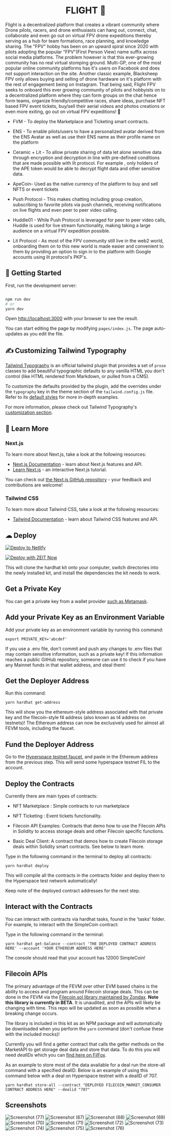 
<h1 align="center">
 FLIGHT 🚁 
</h1>
Flight is a decentralized platform that creates a vibrant community where Drone pilots, racers, and drone enthusiasts can hang out, connect, chat, collaborate and even go out on virtual FPV drone expeditions thereby serving as a hub for team formations, race planning, and knowledge sharing. The "FPV" hobby has been on an upward spiral since 2020 with pilots adopting the popular "FPV"(First Person View) name suffix across social media platforms. The problem however is that this ever-growing community has no real virtual stomping ground. Multi-GP, one of the most popular online community platforms has it's users on Facebook and does not support interaction on the site. Another classic example, Blacksheep FPV only allows buying and selling of drone hardware on it's platform with the rest of engagement being on Instagram. That being said, Flight FPV seeks to onboard this ever growing community of pilots and hobbyists on to a decentralized platform where they can form groups on the chat hence form teams, organize friendly/competitive  races, share ideas, purchase NFT based FPV event tickets, buy/sell their aerial videos and photos creations or even more exiting, go out on virtual FPV expeditions! 🚁

* FVM - To deploy the Marketplace and Ticketing smart contracts.
  
* ENS - To enable pilots/users to have a personalized avatar derived from the ENS Avatar as well as use their ENS name as their profile name on the platform
  
* Ceramic + Lit - To allow private sharing of data let alone sensitive data through encryption and decryption in line with pre-defined conditions that are made possible with lit protocol. For example , only holders of the APE token would be able to decrypt flight data and other sensitive data.
  
* ApeCoin- Used as the native currency of the platform to buy and sell NFTS or event tickets
  
* Push Protocol - This makes chatting including group creation, subscribing to favorite pilots via push channels, receiving notifications on live flights and even peer to peer video calling.
  
* Huddle01 - While Push Protocol is leveraged for peer to peer video calls, Huddle is used for live stream functionality, making taking a large audience on a virtual FPV expedition possible.
  
* Lit Protocol - As most of the FPV community still live in the web2 world, onboarding them on to this new world is made easier and convenient to them by providing an option to sign in to the platform with Google accounts using lit protocol's PKP's.


## 🚀 Getting Started

First, run the development server:

```bash

npm run dev
# or
yarn dev
```

Open [http://localhost:3000](http://localhost:3000) with your browser to see the result.

You can start editing the page by modifying `pages/index.js`. The page auto-updates as you edit the file.

## ✍ Customizing Tailwind Typography

[Tailwind Typography](https://github.com/tailwindlabs/tailwindcss-typography) is an official tailwind plugin that provides a set of `prose` classes to add beautiful typographic defaults to any vanilla HTML you don't control (like HTML rendered from Markdown, or pulled from a CMS).

To customize the defaults provided by the plugin, add the overrides under the `typography` key in the theme section of the `tailwind.config.js` file. Refer to its [default styles](https://github.com/tailwindlabs/tailwindcss-typography/blob/master/src/styles.js) for more in-depth examples.

For more information, please check out Tailwind Typography's [customization section](https://github.com/tailwindlabs/tailwindcss-typography#customization).

## 📖 Learn More

### Next.js

To learn more about Next.js, take a look at the following resources:

- [Next.js Documentation](https://nextjs.org/docs) - learn about Next.js features and API.
- [Learn Next.js](https://nextjs.org/learn) - an interactive Next.js tutorial.

You can check out [the Next.js GitHub repository](https://github.com/vercel/next.js) - your feedback and contributions are welcome!

### Tailwind CSS

To learn more about Tailwind CSS, take a look at the following resources:

- [Tailwind Documentation](https://tailwindcss.com/) - learn about Tailwind CSS features and API.


## ☁ Deploy

[![Deploy to Netlify](https://www.netlify.com/img/deploy/button.svg)](https://app.netlify.com/start/deploy?repository=https://github.com/kumard3/dev-ui-templates/tree/main/template-4)

[![Deploy with ZEIT Now](https://zeit.co/button)](https://zeit.co/import/project?template=https://github.com/kumard3/dev-ui-templates/tree/main/template-4)


This will clone the hardhat kit onto your computer, switch directories into the newly installed kit, and install the dependencies the kit needs to work.


## Get a Private Key

You can get a private key from a wallet provider [such as Metamask](https://metamask.zendesk.com/hc/en-us/articles/360015289632-How-to-export-an-account-s-private-key).


## Add your Private Key as an Environment Variable

Add your private key as an environment variable by running this command:

 ```
export PRIVATE_KEY='abcdef'
```

If you use a .env file, don't commit and push any changes to .env files that may contain sensitive information, such as a private key! If this information reaches a public GitHub repository, someone can use it to check if you have any Mainnet funds in that wallet address, and steal them!


## Get the Deployer Address

Run this command:
```
yarn hardhat get-address
```

This will show you the ethereum-style address associated with that private key and the filecoin-style f4 address (also known as t4 address on testnets)! The Ethereum address can now be exclusively used for almost all FEVM tools, including the faucet.


## Fund the Deployer Address

Go to the [Hyperspace testnet faucet](https://hyperspace.yoga/#faucet), and paste in the Ethereum address from the previous step. This will send some hyperspace testnet FIL to the account.


## Deploy the Contracts

Currently there are  main types of contracts:

*  NFT Marketplace : Simple contracts to run marketplace
  
*  NFT Ticketing : Event tickets functionality.

* Filecoin API Examples: Contracts that demo how to use the Filecoin APIs in Solidity to access storage deals and other Filecoin specific functions.

* Basic Deal Client: A contract that demos how to create Filecoin storage deals within Solidity smart contracts. See below to learn more.


Type in the following command in the terminal to deploy all contracts:

 ```
yarn hardhat deploy
```

This will compile all the contracts in the contracts folder and deploy them to the Hyperspace test network automatically!

Keep note of the deployed contract addresses for the next step.

## Interact with the Contracts

You can interact with contracts via hardhat tasks, found in the 'tasks' folder. For example, to interact with the SimpleCoin contract:

Type in the following command in the terminal:

 ```
yarn hardhat get-balance --contract 'THE DEPLOYED CONTRACT ADDRESS HERE' --account 'YOUR ETHEREUM ADDRESS HERE'
```

The console should read that your account has 12000 SimpleCoin!

## Filecoin APIs

The primary advantage of the FEVM over other EVM based chains is the ability to access and program around Filecoin storage deals. This can be done in the FEVM via the [Filecoin.sol library maintained by Zondax](https://github.com/Zondax/filecoin-solidity). **Note this library is currently in BETA**. It is unaudited, and the APIs will likely be changing with time. This repo will be updated as soon as possible when a breaking change occurs.

The library is included in this kit as an NPM package and will automatically be downloaded when you perform the `yarn` command (don't confuse these with the included mocks)!

Currently you will find a getter contract that calls the getter methods on the MarketAPI to get storage deal data and store that data. To do this you will need *dealIDs* which you can [find here on FilFox](https://hyperspace.filfox.info/en/deal).

As an example to store most of the data available for a deal run the store-all command with a specified dealID. Below is an example of using this command below with a deal on Hyperspace testnet with a dealID of 707.

```
yarn hardhat store-all --contract "DEPLOYED FILECOIN_MARKET_CONSUMER CONTRACT ADDRESS HERE" --dealid "707"
```
## Screenshots
![Screenshot (77)](https://github.com/Bleyle823/Flight/assets/86532040/08072a26-2971-4aee-aa5d-24e90a392ebe)
![Screenshot (67)](https://github.com/Bleyle823/Flight/assets/86532040/c8cb6e42-525a-4acf-9dfe-6983bc84081d)
![Screenshot (68)](https://github.com/Bleyle823/Flight/assets/86532040/cf64f55c-b7b2-4c2c-963d-fc38cfdd0485)
![Screenshot (69)](https://github.com/Bleyle823/Flight/assets/86532040/65d8b22f-01df-4767-8d6f-d22ef62f4727)
![Screenshot (70)](https://github.com/Bleyle823/Flight/assets/86532040/5ecfe010-5fbb-4091-9c1d-35f86e91cabd)
![Screenshot (71)](https://github.com/Bleyle823/Flight/assets/86532040/a99355c6-ff63-4960-8801-1c6094cd2186)
![Screenshot (72)](https://github.com/Bleyle823/Flight/assets/86532040/22061299-7705-4d60-9cf9-88c9cb0e6af4)
![Screenshot (73)](https://github.com/Bleyle823/Flight/assets/86532040/9d71c241-5836-4eaa-b48f-75d5a9f16f62)
![Screenshot (74)](https://github.com/Bleyle823/Flight/assets/86532040/3cd420f7-fa5d-48c2-8a78-d381dfe6c3a4)
![Screenshot (75)](https://github.com/Bleyle823/Flight/assets/86532040/632438c9-c48d-413a-8dd2-36e23ca1920a)
![Screenshot (76)](https://github.com/Bleyle823/Flight/assets/86532040/3c5186c9-f679-4fcc-9f5d-cf6c30f510d7)


